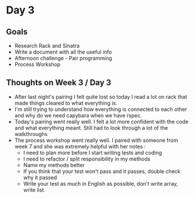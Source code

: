 # Day 3

## Goals
* Research Rack and Sinatra
* Write a document with all the useful info
* Afternoon challenge - Pair programming
* Process Workshop

## Thoughts on Week 3 / Day 3
* After last night's pairing I felt quite lost so today I read a lot on rack that made things cleared to what everything is.
* I'm still trying to understand how everything is connected to each other and why do we need capybara when we have rspec.
* Today's pairing went really well. I felt a lot more confident with the code and what everything meant. Still had to look through a lot of the walkthroughs
* The process workshop went really well. I paired with someone from week 7 and she was extremely helpful with her notes :
    * I need to plan more before I start writing tests and coding
    * I need to refactor / split responsibility in my methods
    * Name my methods better
    * If you think that your test won't pass and it passes, double check why it passed
    * Write your test as much in English as possible, don't write array, write list
